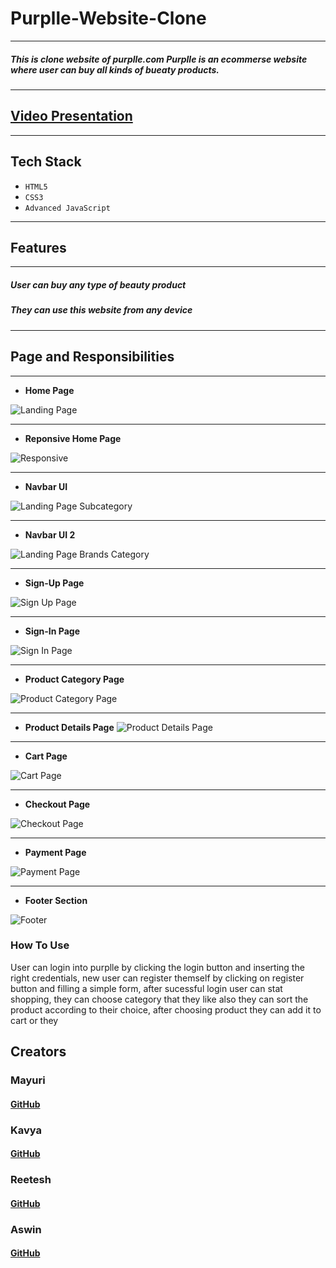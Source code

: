 
# Purplle-Website-Clone
---
##### This is clone website of purplle.com Purplle is an ecommerse website where user can buy all kinds of bueaty products.
---
## [Video Presentation ](https://www.google.com)
---
## Tech Stack
- `HTML5`
- `CSS3`
- `Advanced JavaScript`
---
## Features
---
##### User can buy any type of beauty product
##### They can use this website from any device 
---
## Page and Responsibilities 
---

- **Home Page**

![Landing Page](https://github.com/)

---
- **Reponsive Home Page**

![Responsive](https://github.com/)

---
- **Navbar UI**

![Landing Page Subcategory](https://github.com/)

---
- **Navbar UI 2**

![Landing Page Brands Category](https://github.com/)

---
- **Sign-Up Page**

![Sign Up Page](https://github.com/)

---
- **Sign-In Page**

![Sign In Page](https://github.com/)


---
- **Product Category Page**

![Product Category Page](https://github.com/)

---

- **Product Details Page**
![Product Details Page](https://github.com/)

---
- **Cart Page**

![Cart Page](https://github.com/)

---


- **Checkout Page**

![Checkout Page](https://github.com/)

---
- **Payment Page**

![Payment Page](https://github.com/)

---

- **Footer Section**

![Footer](https://github.com/)




### How To Use 
User can login into purplle by clicking the login button and inserting the right credentials, 
new user can register themself by clicking on register button and filling a simple form, after sucessful 
login user can stat shopping, they can choose category that they like also they can sort the product 
according to their choice, after choosing product they can add it to cart or they 






## Creators

### Mayuri
#### [GitHub](https://github.com/mayuriwasu1)
### Kavya
#### [GitHub](https://github.com/kavya-2021)
### Reetesh
#### [GitHub](https://github.com/Reeteshin)
### Aswin
#### [GitHub](https://github.com/AswinAnand66)




 
